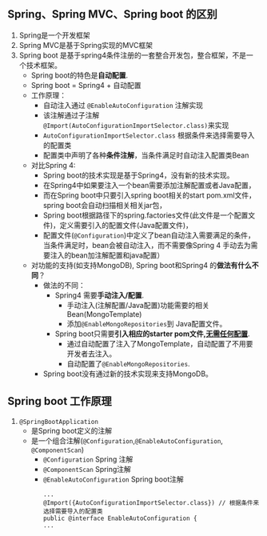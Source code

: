 ## Spring、Spring MVC、Spring boot 的区别
1. Spring是一个开发框架
2. Spring MVC是基于Spring实现的MVC框架
3. Spring boot 是基于spring4条件注册的一套整合开发包，整合框架，不是一个技术框架。
	- Spring boot的特色是**自动配置**.
	- Spring boot = Spring4 + 自动配置
	- 工作原理：
	    + 自动注入通过 `@EnableAutoConfiguration` 注解实现
	    + 该注解通过子注解`@Import(AutoConfigurationImportSelector.class)`来实现
	    + `AutoConfigurationImportSelector.class` 根据条件来选择需要导入的配置类
	    + 配置类中声明了各种**条件注解**，当条件满足时自动注入配置类Bean
	- 对比Spring 4: 
	    + Spring boot的技术实现是基于Spring4，没有新的技术实现。
	    + 在Spring4中如果要注入一个bean需要添加注解配置或者Java配置，
	    + 而在Spring boot中只要引入spring boot相关的start pom.xml文件，spring boot会自动扫描相关相关jar包，
	    + Spring boot根据路径下的spring.factories文件(此文件是一个配置文件)，定义需要引入的配置文件(Java配置文件)，
	    + 配置文件(`@Configuration`)中定义了bean自动注入需要满足的条件，当条件满足时，bean会被自动注入，而不需要像Spring 4 手动去为需要注入的bean加注解配置和java配置）
	- 对功能的支持(如支持MongoDB), Spring boot和Spring4 的**做法有什么不同**？
	    + 做法的不同：
	        - Spring4 需要**手动注入/配置**.
	            + 手动注入(注解配置/Java配置)功能需要的相关Bean(MongoTemplate)
	            + 添加`@EnableMongoRepositories`到 Java配置文件。
	        - Spring boot只需要**引入相应的starter pom文件,<u>无需任何配置</u>**.
	            + 通过自动配置了注入了MongoTemplate，自动配置了不用要开发者去注入。
	            + 自动配置了`@EnableMongoRepositories`.
	    + Spring boot没有通过新的技术实现来支持MongoDB。
	    
## Spring boot 工作原理
1. `@SpringBootApplication`
    - 是Spring boot定义的注解
    - 是一个组合注解(`@Configuration`,`@EnableAutoConfiguration`, `@ComponentScan`)
        + `@Configuration`  Spring 注解
        + `@ComponentScan`  Spring注解
        + `@EnableAutoConfiguration` Spring boot注解
            ```
            ...
            @Import({AutoConfigurationImportSelector.class}) // 根据条件来选择需要导入的配置类
            public @interface EnableAutoConfiguration {
            ...
            ```
        